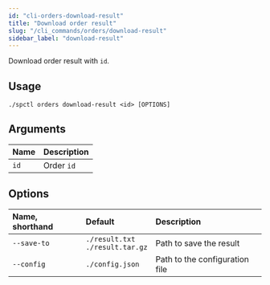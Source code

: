 ```yaml
---
id: "cli-orders-download-result"
title: "Download order result"
slug: "/cli_commands/orders/download-result"
sidebar_label: "download-result"
---
```


Download order result with `id`.

## Usage

```
./spctl orders download-result <id> [OPTIONS]
```

## Arguments

|**Name**|**Description**|
| :- | :- |
|`id`|Order `id`|

## Options

|**Name, shorthand**| **Default**                            |**Description**|
| :- |:---------------------------------------| :- |
|`--save-to`| `./result.txt` <br/> `./result.tar.gz` |Path to save the result|
|`--config`| `./config.json`                        |Path to the configuration file|
